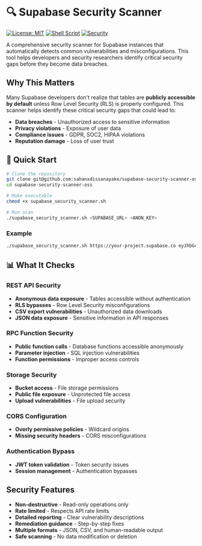 # 🔍 Supabase Security Scanner

[![License: MIT](https://img.shields.io/badge/License-MIT-yellow.svg)](https://opensource.org/licenses/MIT)
[![Shell Script](https://img.shields.io/badge/Shell-Bash-blue.svg)](https://www.gnu.org/software/bash/)
[![Security](https://img.shields.io/badge/Security-Scanner-red.svg)](https://github.com/yourusername/supabase-security-scanner)

A comprehensive security scanner for Supabase instances that automatically detects common vulnerabilities and misconfigurations. This tool helps developers and security researchers identify critical security gaps before they become data breaches.

## Why This Matters

Many Supabase developers don't realize that tables are **publicly accessible by default** unless Row Level Security (RLS) is properly configured. This scanner helps identify these critical security gaps that could lead to:

- **Data breaches** - Unauthorized access to sensitive information
- **Privacy violations** - Exposure of user data
- **Compliance issues** - GDPR, SOC2, HIPAA violations
- **Reputation damage** - Loss of user trust

## 🚀 Quick Start

```bash
# Clone the repository
git clone git@github.com:sahanxdissanayake/supabase-security-scanner-oss.git
cd supabase-security-scanner-oss

# Make executable
chmod +x supabase_security_scanner.sh

# Run scan
./supabase_security_scanner.sh <SUPABASE_URL> <ANON_KEY>
```

### Example

```bash
./supabase_security_scanner.sh https://your-project.supabase.co eyJhbGciOiJIUzI1NiIsInR5cCI6IkpXVCJ9...
```

## 📊 What It Checks

### **REST API Security**

- **Anonymous data exposure** - Tables accessible without authentication
- **RLS bypasses** - Row Level Security misconfigurations
- **CSV export vulnerabilities** - Unauthorized data downloads
- **JSON data exposure** - Sensitive information in API responses

### **RPC Function Security**

- **Public function calls** - Database functions accessible anonymously
- **Parameter injection** - SQL injection vulnerabilities
- **Function permissions** - Improper access controls

### **Storage Security**

- **Bucket access** - File storage permissions
- **Public file exposure** - Unprotected file access
- **Upload vulnerabilities** - File upload security

### **CORS Configuration**

- **Overly permissive policies** - Wildcard origins
- **Missing security headers** - CORS misconfigurations

### **Authentication Bypass**

- **JWT token validation** - Token security issues
- **Session management** - Authentication bypasses

## Security Features

- **Non-destructive** - Read-only operations only
- **Rate limited** - Respects API rate limits
- **Detailed reporting** - Clear vulnerability descriptions
- **Remediation guidance** - Step-by-step fixes
- **Multiple formats** - JSON, CSV, and human-readable output
- **Safe scanning** - No data modification or deletion
